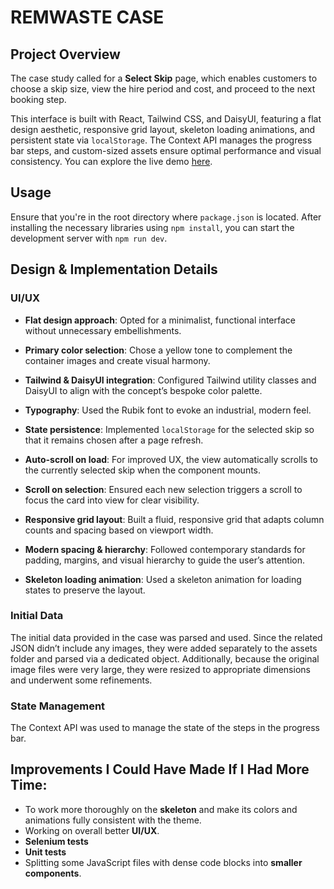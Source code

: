 # REMWASTE CASE

## Project Overview

The case study called for a **Select Skip** page, which enables customers to choose a skip size, view the hire period and cost, and proceed to the next booking step. 

This interface is built with React, Tailwind CSS, and DaisyUI, featuring a flat design aesthetic, responsive grid layout, skeleton loading animations, and persistent state via `localStorage`. The Context API manages the progress bar steps, and custom-sized assets ensure optimal performance and visual consistency. You can explore the live demo [here](https://remwaste-case-cankat.netlify.app/). 


## Usage

Ensure that you're in the root directory where `package.json` is located. After installing the necessary libraries using `npm install`, you can start the development server with `npm run dev`.

## Design & Implementation Details

### UI/UX

- **Flat design approach**: Opted for a minimalist, functional interface without unnecessary embellishments.

- **Primary color selection**: Chose a yellow tone to complement the container images and create visual harmony.

- **Tailwind & DaisyUI integration**: Configured Tailwind utility classes and DaisyUI to align with the concept’s bespoke color palette.

- **Typography**: Used the Rubik font to evoke an industrial, modern feel.

- **State persistence**: Implemented `localStorage` for the selected skip so that it remains chosen after a page refresh.

- **Auto-scroll on load**: For improved UX, the view automatically scrolls to the currently selected skip when the component mounts.

- **Scroll on selection**: Ensured each new selection triggers a scroll to focus the card into view for clear visibility.

- **Responsive grid layout**: Built a fluid, responsive grid that adapts column counts and spacing based on viewport width.

- **Modern spacing & hierarchy**: Followed contemporary standards for padding, margins, and visual hierarchy to guide the user’s attention.

- **Skeleton loading animation**: Used a skeleton animation for loading states to preserve the layout.

### Initial Data

The initial data provided in the case was parsed and used. Since the related JSON didn’t include any images, they were added separately to the assets folder and parsed via a dedicated object. Additionally, because the original image files were very large, they were resized to appropriate dimensions and underwent some refinements.

### State Management

The Context API was used to manage the state of the steps in the progress bar.


## Improvements I Could Have Made If I Had More Time:

- To work more thoroughly on the **skeleton** and make its colors and animations fully consistent with the theme.
- Working on overall better **UI/UX**.
- **Selenium tests**
- **Unit tests**
- Splitting some JavaScript files with dense code blocks into **smaller components**.
